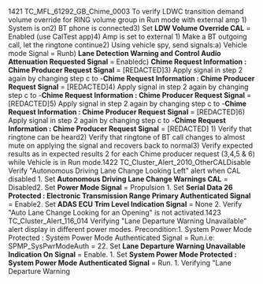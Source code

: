 1421 TC_MFL_61292_GB_Chime_0003 To verify LDWC transition demand volume override for RING volume group in Run mode with external amp 1) System is on2) BT phone is connected3) Set **LDW Volume Override CAL** = Enabled (use CalTest app)4) Amp is set to external 1) Make a BT outgoing call, let the ringtone continue2) Using vehicle spy, send signals:a) Vehicle mode Signal = Runb) **Lane Detection Warning and Control Audio Attenuation Requested Signal** = Enabledc) **Chime Request Information : Chime Producer Request Signal** = [REDACTED]3) Apply signal in step 2 again by changing step c to -**Chime Request Information : Chime Producer Request Signal** = [REDACTED]4) Apply signal in step 2 again by changing step c to -**Chime Request Information : Chime Producer Request Signal** = [REDACTED]5) Apply signal in step 2 again by changing step c to -**Chime Request Information : Chime Producer Request Signal** = [REDACTED]6) Apply signal in step 2 again by changing step c to -**Chime Request Information : Chime Producer Request Signal** = [REDACTED] 1) Verify that ringtone can be heard2) Verify that ringtone of BT call changes to almost mute on applying the signal and recovers back to normal3) Verify expected results as in expected results 2 for each Chime producer request (3,4,5 & 6) while Vehicle is in Run mode.1422 TC_Cluster_Alert_2010_OtherCALDisable Verify "Autonomous Driving Lane Change Looking Left" alert when CAL disabled 1. Set **Autonomous Driving Lane Change Warnings CAL** = Disabled2. Set **Power Mode Signal** = Propulsion 1. Set **Serial Data 26 Protected : Electronic Transmission Range Primary Authenticated Signal** = Enable2. Set **ADAS ECU Trim Level Indication Signal** = None 2. Verify "Auto Lane Change Looking for an Opening" is not activated.1423 TC_Cluster_Alert_116_014 Verifying "Lane Departure Warning Unavailable" alert display in different power modes. Precondition:1. System Power Mode Protected : System Power Mode Authenticated Signal = Run.i.e: SPMP_SysPwrModeAuth = 22. Set **Lane Departure Warning Unavailable Indication On Signal** = Enable. 1. Set **System Power Mode Protected : System Power Mode Authenticated Signal** = Run. 1. Verifying "Lane Departure Warning